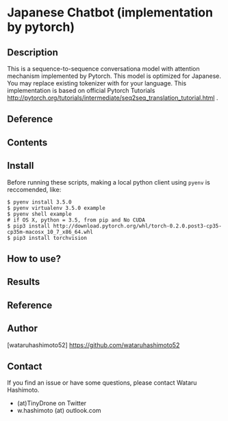 # Japanese Chatbot (implementation by pytorch)

## Description
This is a sequence-to-sequence conversationa model with attention mechanism implemented by Pytorch. This model is optimized for Japanese. You may replace existing tokenizer with for your language. This implementation is based on official Pytorch Tutorials http://pytorch.org/tutorials/intermediate/seq2seq_translation_tutorial.html .

## Deference


## Contents


## Install
Before running these scripts, making a local python client using `pyenv` is reccomended, like:

```
$ pyenv install 3.5.0
$ pyenv virtualenv 3.5.0 example
$ pyenv shell example
# if OS X, python = 3.5, from pip and No CUDA
$ pip3 install http://download.pytorch.org/whl/torch-0.2.0.post3-cp35-cp35m-macosx_10_7_x86_64.whl   
$ pip3 install torchvision 
```

## How to use?

## Results

## Reference

## Author

[wataruhashimoto52] https://github.com/wataruhashimoto52 

## Contact
If you find an issue or have some questions, please contact Wataru Hashimoto.
- (at)TinyDrone on Twitter
- w.hashimoto (at) outlook.com